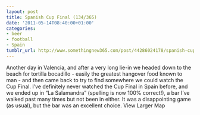 ```yaml
---
layout: post
title: Spanish Cup Final (134/365)
date: '2011-05-14T08:40:00+01:00'
categories:
- beer
- football
- Spain
tumblr_url: http://www.somethingnew365.com/post/44286024178/spanish-cup-final-134365
---
```

Another day in Valencia, and after a very long lie-in we headed down to the beach for tortilla bocadillo - easily the greatest hangover food known to man - and then came back to try to find somewhere we could watch the Cup Final.
I’ve definitely never watched the Cup Final in Spain before, and we ended up in “La Salamandra” (spelling is now 100% correct!), a bar I’ve walked past many times but not been in either. It was a disappointing game (as usual), but the bar was an excellent choice.
View Larger Map
